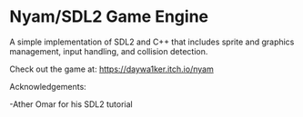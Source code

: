 # Nyam/SDL2 Game Engine

A simple implementation of SDL2 and C++ that includes sprite and graphics management, input handling, and collision detection.

Check out the game at: https://daywa1ker.itch.io/nyam

Acknowledgements:

  -Ather Omar for his SDL2 tutorial
 





